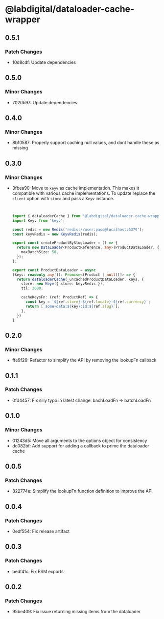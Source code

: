 # @labdigital/dataloader-cache-wrapper

## 0.5.1

### Patch Changes

- 10d8cdf: Update dependencies

## 0.5.0

### Minor Changes

- 7020b97: Update dependencies

## 0.4.0

### Minor Changes

- 8b10587: Properly support caching null values, and dont handle these as missing

## 0.3.0

### Minor Changes

- 3fbea90: Move to `keyv` as cache implementation. This makes it compatible with various
  cache implementations. To update replace the `client` option with `store` and
  pass a `Keyv` instance.

  ```ts


  import { dataloaderCache } from "@labdigital/dataloader-cache-wrapper"
  import Keyv from 'keyv';

  const redis = new Redis('redis://user:pass@localhost:6379');
  const keyvRedis = new KeyvRedis(redis);

  export const createProductBySlugLoader = () => {
    return new DataLoader<ProductReference, any>(ProductDataLoader, {
      maxBatchSize: 50,
    });
  };

  export const ProductDataLoader = async
  (keys: readonly any[]): Promise<(Product | null)[]> => {
    return dataloaderCache(_uncachedProductDataLoader, keys, {
      store: new Keyv({ store: keyvRedis }),
      ttl: 3600,

      cacheKeysFn: (ref: ProductRef) => {
        const key = `${ref.store}-${ref.locale}-${ref.currency}`;
        return [`some-data:${key}:id:${ref.slug}`];
      },
    })
  }
  ```

## 0.2.0

### Minor Changes

- ffe9f26: Refactor to simplify the API by removing the lookupFn callback

## 0.1.1

### Patch Changes

- 0fd4457: Fix silly typo in latest change. bachLoadFn -> batchLoadFn

## 0.1.0

### Minor Changes

- 01243d5: Move all arguments to the options object for consistency
- dc082bf: Add support for adding a callback to prime the dataloader cache

## 0.0.5

### Patch Changes

- 822774e: Simplify the lookupFn function definition to improve the API

## 0.0.4

### Patch Changes

- 0edf554: Fix release artifact

## 0.0.3

### Patch Changes

- bedf41c: Fix ESM exports

## 0.0.2

### Patch Changes

- 95be409: Fix issue returning missing items from the dataloader

